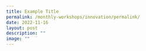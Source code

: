 ```yaml
---
title: Example Title
permalink: /monthly-workshops/innovation/permalink/
date: 2022-11-16
layout: post
description: ""
image: ""
---
```

